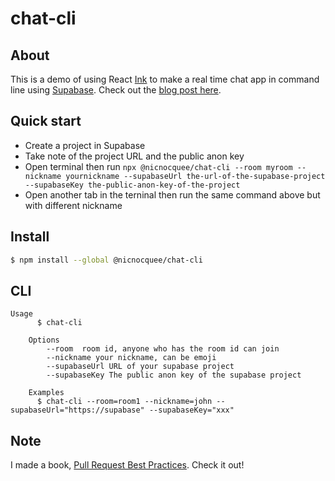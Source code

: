 # chat-cli

## About

This is a demo of using React [Ink](https://github.com/vadimdemedes/ink) to make a real time chat app in command line using [Supabase](https://supabase.com). Check out the [blog post here](https://www.nico.fyi/blog/react-ink-cli-chat-supabase).

## Quick start

- Create a project in Supabase
- Take note of the project URL and the public anon key
- Open terminal then run `npx @nicnocquee/chat-cli --room myroom --nickname yournickname --supabaseUrl the-url-of-the-supabase-project --supabaseKey the-public-anon-key-of-the-project`
- Open another tab in the terninal then run the same command above but with different nickname

## Install

```bash
$ npm install --global @nicnocquee/chat-cli
```

## CLI

```
Usage
	  $ chat-cli

	Options
		--room  room id, anyone who has the room id can join
		--nickname your nickname, can be emoji
		--supabaseUrl URL of your supabase project
		--supabaseKey The public anon key of the supabase project

	Examples
	  $ chat-cli --room=room1 --nickname=john --supabaseUrl="https://supabase" --supabaseKey="xxx"
```

## Note

I made a book, [Pull Request Best Practices](https://pr.nico.fyi). Check it out!
